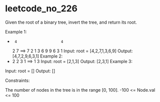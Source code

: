# leetcode_no_226
Given the root of a binary tree, invert the tree, and return its root.

 

Example 1:
*      4                    4
  2      7      ==>    7        2
1  3    6 9          9  6      3  1
Input: root = [4,2,7,1,3,6,9]
Output: [4,7,2,9,6,3,1]
Example 2:
* 2        2
3  1 ==> 1   3
Input: root = [2,1,3]
Output: [2,3,1]
Example 3:

Input: root = []
Output: []
 

Constraints:

The number of nodes in the tree is in the range [0, 100].
-100 <= Node.val <= 100
